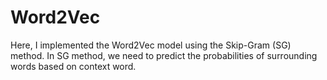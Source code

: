 # Word2Vec

Here, I implemented the Word2Vec model using the Skip-Gram (SG) method. In SG method, we need to predict the probabilities of surrounding words based on context word.
